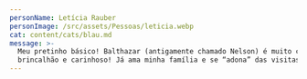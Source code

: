 ```yaml
---
personName: Letícia Rauber
personImage: /src/assets/Pessoas/leticia.webp
cat: content/cats/blau.md
message: >-
  Meu pretinho básico! Balthazar (antigamente chamado Nelson) é muito carente,
  brincalhão e carinhoso! Já ama minha família e se “adona” das visitas.
---
```


